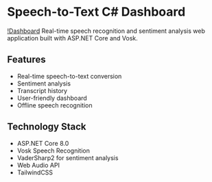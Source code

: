 # Speech-to-Text C# Dashboard
[!Dashboard](https://github.com/miladnasiri/Speech-to-text-c-/blob/bbb11aa16c35293d40f0e1be04bc4773b7b5d92f/Dashboard.png)
Real-time speech recognition and sentiment analysis web application built with ASP.NET Core and Vosk.

## Features
- Real-time speech-to-text conversion
- Sentiment analysis
- Transcript history
- User-friendly dashboard
- Offline speech recognition

## Technology Stack
- ASP.NET Core 8.0
- Vosk Speech Recognition
- VaderSharp2 for sentiment analysis
- Web Audio API
- TailwindCSS
